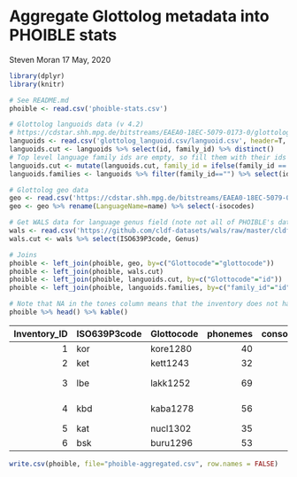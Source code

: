 Aggregate Glottolog metadata into PHOIBLE stats
================
Steven Moran
17 May, 2020

``` r
library(dplyr)
library(knitr)
```

``` r
# See README.md
phoible <- read.csv('phoible-stats.csv')
```

``` r
# Glottolog languoids data (v 4.2)
# https://cdstar.shh.mpg.de/bitstreams/EAEA0-18EC-5079-0173-0/glottolog_languoid.csv.zip
languoids <- read.csv('glottolog_languoid.csv/languoid.csv', header=T, stringsAsFactors=F)
languoids.cut <- languoids %>% select(id, family_id) %>% distinct()
# Top level language family ids are empty, so fill them with their ids
languoids.cut <- mutate(languoids.cut, family_id = ifelse(family_id == "", id, family_id))
languoids.families <- languoids %>% filter(family_id=="") %>% select(id, name) %>% rename(FamilyName=name)

# Glottolog geo data
geo <- read.csv('https://cdstar.shh.mpg.de/bitstreams/EAEA0-18EC-5079-0173-0/languages_and_dialects_geo.csv')
geo <- geo %>% rename(LanguageName=name) %>% select(-isocodes)
```

``` r
# Get WALS data for language genus field (note not all of PHOIBLE's data points are represented in WALS)
wals <- read.csv('https://github.com/cldf-datasets/wals/raw/master/cldf/languages.csv')
wals.cut <- wals %>% select(ISO639P3code, Genus)
```

``` r
# Joins
phoible <- left_join(phoible, geo, by=c("Glottocode"="glottocode"))
phoible <- left_join(phoible, wals.cut)
phoible <- left_join(phoible, languoids.cut, by=c("Glottocode"="id"))
phoible <- left_join(phoible, languoids.families, by=c("family_id"="id"))
```

``` r
# Note that NA in the tones column means that the inventory does not have information about tone (e.g. UPSID inventories).
phoible %>% head() %>% kable()
```

|  Inventory\_ID| ISO639P3code | Glottocode |  phonemes|  consonants|  vowels|  tones| LanguageName | level    | macroarea |  latitude|  longitude| Genus               | family\_id | FamilyName        |
|--------------:|:-------------|:-----------|---------:|-----------:|-------:|------:|:-------------|:---------|:----------|---------:|----------:|:--------------------|:-----------|:------------------|
|              1| kor          | kore1280   |        40|          22|      18|      0| Korean       | language | Eurasia   |   37.5000|  128.00000|                     | kore1284   | Koreanic          |
|              2| ket          | kett1243   |        32|          18|      14|      0| Ket          | language | Eurasia   |   63.7551|   87.54660| Yeniseian           | yeni1252   | Yeniseian         |
|              3| lbe          | lakk1252   |        69|          60|       9|      0| Lak          | language | Eurasia   |   42.1328|   47.08090| Lak-Dargwa          | nakh1245   | Nakh-Daghestanian |
|              4| kbd          | kaba1278   |        56|          49|       7|      0| Kabardian    | language | Eurasia   |   43.5082|   43.39180| Northwest Caucasian | abkh1242   | Abkhaz-Adyge      |
|              5| kat          | nucl1302   |        35|          29|       6|      0| Georgian     | language | Eurasia   |   41.8504|   43.78613| Kartvelian          | kart1248   | Kartvelian        |
|              6| bsk          | buru1296   |        53|          38|      12|      3| Burushaski   | language | Eurasia   |   36.2161|   74.82360|                     | buru1296   | Burushaski        |

``` r
write.csv(phoible, file="phoible-aggregated.csv", row.names = FALSE)
```
